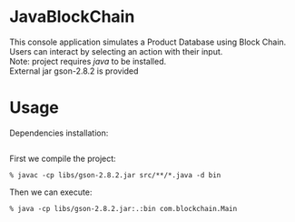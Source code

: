 # JavaBlockChain
This console application simulates a Product Database using Block Chain.
<br>
Users can interact by selecting an action with their input.
<br>
Note: project requires *java* to be installed.
<br>
External jar gson-2.8.2 is provided

# Usage
Dependencies installation:
```
```
First we compile the project:
```
% javac -cp libs/gson-2.8.2.jar src/**/*.java -d bin
```
Then we can execute:
```
% java -cp libs/gson-2.8.2.jar:.:bin com.blockchain.Main
```
